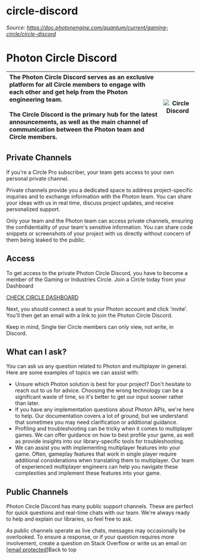 # circle-discord

_Source: https://doc.photonengine.com/quantum/current/gaming-circle/circle-discord_

# Photon Circle Discord

| The Photon Circle Discord serves as an exclusive platform for all Circle members to engage with each other and get help from the Photon engineering team.<br> <br> The Circle Discord is the primary hub for the latest announcements, as well as the main channel of communication between the Photon team and Circle members. | ![Circle Discord](https://doc.photonengine.com/docs/img/gamingcircle/discord.jpg) |
| :-- | :-: |

## Private Channels

If you're a Circle Pro subscriber, your team gets access to your own personal private channel.

Private channels provide you a dedicated space to address project-specific inquiries and to exchange information with the Photon team. You can share your ideas with us in real time, discuss project updates, and receive personalized support.

Only your team and the Photon team can access private channels, ensuring the confidentiality of your team's sensitive information. You can share code snippets or screenshots of your project with us directly without concern of them being leaked to the public.
## Access

To get access to the private Photon Circle Discord, you have to become a member of the Gaming or Industries Circle. Join a Circle today from your Dashboard

[CHECK CIRCLE DASHBOARD](https://dashboard.photonengine.com/circle/gaming)

Next, you should connect a seat to your Photon account and click 'invite'. You'll then get an email with a link to join the Photon Circle Discord.

Keep in mind, Single tier Circle members can only view, not write, in Discord.
## What can I ask?

You can ask us any question related to Photon and multiplayer in general. Here are some examples of topics we can assist with:

- Unsure which Photon solution is best for your project? Don't hesitate to reach out to us for advice. Choosing the wrong technology can be a significant waste of time, so it's better to get our input sooner rather than later.
- If you have any implementation questions about Photon APIs, we're here to help. Our documentation covers a lot of ground, but we understand that sometimes you may need clarification or additional guidance.
- Profiling and troubleshooting can be tricky when it comes to multiplayer games. We can offer guidance on how to best profile your game, as well as provide insights into our library-specific tools for troubleshooting.
- We can assist you with implementing multiplayer features into your game. Often, gameplay features that work in single player require additional considerations when translating them to multiplayer. Our team of experienced multiplayer engineers can help you navigate these complexities and implement these features into your game.

## Public Channels

Photon Circle Discord has many public support channels. These are perfect for quick questions and real-time chats with our team. We're always ready to help and explain our libraries, so feel free to ask.

As public channels operate as live chats, messages may occasionally be overlooked. To ensure a response, or if your question requires more involvement, create a question on Stack Overflow or write us an email on [\[email protected\]](/cdn-cgi/l/email-protection)Back to top